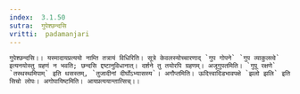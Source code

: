 ```yaml
---
index:  3.1.50
sutra:  गुपेश्छन्दसि
vritti:  padamanjari
---
```


	गुपेश्छन्दसि।। यस्मादायप्रत्ययो नाम्ति तत्रायं विधिरिति। सूत्रे केवलस्योच्चारणाद् `गुप गोपने` `गुप व्याकुलत्वे` इत्यनयोस्तु ग्रहणं न भवति; छन्दसि द्दष्टानुविधानात्। दर्शने तु तयोरपि ग्रहणम्। अजूगुपतमिति। `गुपू रक्षणे` `तस्थस्थमिपाम्` इति थसस्तम्, `तुजादीनां दीर्घोऽभ्यासस्य`। अगौप्तमिति। ऊदित्त्वादिडभावपक्षे `झलो झलि` इति सिचो लोपः। अगोपायिष्टमिति। आयप्रत्ययान्तात्सिच्।।
